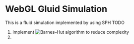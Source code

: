 # WebGL Gluid Simulation

This is a fluid simulation implemented by using SPH
TODO
1. Implement ![Barnes–Hut](https://en.wikipedia.org/wiki/Barnes%E2%80%93Hut_simulation) algorithm to reduce complexity
2. 